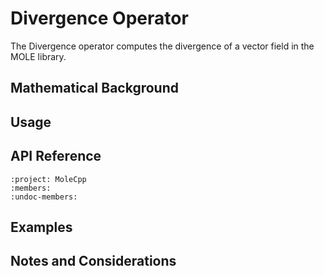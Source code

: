 # Divergence Operator

The Divergence operator computes the divergence of a vector field in the MOLE library.

## Mathematical Background

<!-- TODO: Add mathematical background, principles, and mimetic properties -->

## Usage

<!-- TODO: Add basic usage examples and patterns -->

## API Reference

```{doxygenclass} Divergence
:project: MoleCpp
:members:
:undoc-members:
```

## Examples

<!-- TODO: Add practical examples and use cases -->

## Notes and Considerations

<!-- TODO: Add important notes and considerations for using this operator --> 